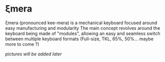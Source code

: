 # ξmera
ξmera (pronounced kee-mera) is a mechanical keyboard focused around easy manufacturing and modularity
The main concept revolves around the keyboard being made of "modules", allowing an easy and seamless switch between multiple keyboard formats (Full-size, TKL, 65%, 50%... maybe more to come ?)

*pictures will be added later*
